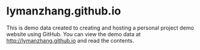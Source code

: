 lymanzhang.github.io
=====================
This is demo data created to creating and hosting a personal project demo website using GitHub. You can view the demo data at <http://lymanzhang.github.io> and read the contents. 
